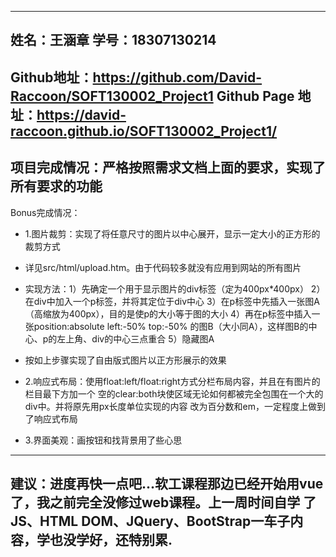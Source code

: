 -------------------------------------------------------------------------------------
姓名：王涵章
学号：18307130214
-------------------------------------------------------------------------------------
Github地址：https://github.com/David-Raccoon/SOFT130002_Project1
Github Page 地址：https://david-raccoon.github.io/SOFT130002_Project1/
-------------------------------------------------------------------------------------
项目完成情况：严格按照需求文档上面的要求，实现了所有要求的功能
-------------------------------------------------------------------------------------
Bonus完成情况：
- 1.图片裁剪：实现了将任意尺寸的图片以中心展开，显示一定大小的正方形的裁剪方式
- 详见src/html/upload.htm。由于代码较多就没有应用到网站的所有图片
- 实现方法：1）先确定一个用于显示图片的div标签（定为400px*400px）
           2）在div中加入一个p标签，并将其定位于div中心
           3）在p标签中先插入一张图A（高缩放为400px），目的是使p的大小等于图的大小
           4）再在p标签中插入一张position:absolute left:-50% top:-50%
           的图B（大小同A），这样图B的中心、p的左上角、div的中心三点重合
           5）隐藏图A
- 按如上步骤实现了自由版式图片以正方形展示的效果

- 2.响应式布局：使用float:left/float:right方式分栏布局内容，并且在有图片的栏目最下方加一个
空的clear:both块使区域无论如何都被完全包围在一个大的div中。并将原先用px长度单位实现的内容
改为百分数和em，一定程度上做到了响应式布局
- 3.界面美观：画按钮和找背景用了些心思

-------------------------------------------------------------------------------------
建议：进度再快一点吧...软工课程那边已经开始用vue了，我之前完全没修过web课程。上一周时间自学
了JS、HTML DOM、JQuery、BootStrap一车子内容，学也没学好，还特别累.
--------------------------------------------------------------------------------------